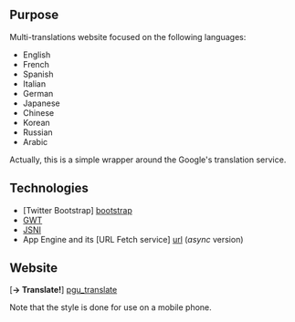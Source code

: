 Purpose
---
Multi-translations website focused on the following languages: 

- English
- French
- Spanish
- Italian
- German
- Japanese
- Chinese
- Korean
- Russian
- Arabic


Actually, this is a simple wrapper around the Google&#39;s translation service.

Technologies
---

- [Twitter Bootstrap] [bootstrap]
- [GWT]
- [JSNI]
- App Engine and its [URL Fetch service] [url] (<i>async</i> version)

Website
---
[<strong>&#8594; Translate!</strong>] [pgu_translate]


Note that the style is done for use on a mobile phone.

[bootstrap]: http://twitter.github.io/bootstrap/
[GWT]: https://developers.google.com/web-toolkit/
[JSNI]: https://developers.google.com/web-toolkit/doc/latest/DevGuideCodingBasicsJSNI
[url]: https://developers.google.com/appengine/docs/java/urlfetch/overview

[pgu_translate]: http://pgu-translate.appspot.com/ "pgu-translate"
